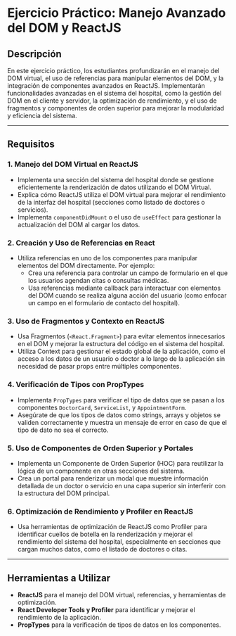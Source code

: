 # Ejercicio Práctico: Manejo Avanzado del DOM y ReactJS

## Descripción
En este ejercicio práctico, los estudiantes profundizarán en el manejo del DOM virtual, el uso de referencias para manipular elementos del DOM, y la integración de componentes avanzados en ReactJS. Implementarán funcionalidades avanzadas en el sistema del hospital, como la gestión del DOM en el cliente y servidor, la optimización de rendimiento, y el uso de fragmentos y componentes de orden superior para mejorar la modularidad y eficiencia del sistema.

---

## Requisitos

### 1. Manejo del DOM Virtual en ReactJS 
- Implementa una sección del sistema del hospital donde se gestione eficientemente la renderización de datos utilizando el DOM Virtual.
- Explica cómo ReactJS utiliza el DOM virtual para mejorar el rendimiento de la interfaz del hospital (secciones como listado de doctores o servicios).
- Implementa `componentDidMount` o el uso de `useEffect` para gestionar la actualización del DOM al cargar los datos.

### 2. Creación y Uso de Referencias en React 
- Utiliza referencias en uno de los componentes para manipular elementos del DOM directamente. Por ejemplo:
  - Crea una referencia para controlar un campo de formulario en el que los usuarios agendan citas o consultas médicas.
  - Usa referencias mediante callback para interactuar con elementos del DOM cuando se realiza alguna acción del usuario (como enfocar un campo en el formulario de contacto del hospital).

### 3. Uso de Fragmentos y Contexto en ReactJS 
- Usa Fragmentos (`<React.Fragment>`) para evitar elementos innecesarios en el DOM y mejorar la estructura del código en el sistema del hospital.
- Utiliza Context para gestionar el estado global de la aplicación, como el acceso a los datos de un usuario o doctor a lo largo de la aplicación sin necesidad de pasar props entre múltiples componentes.

### 4. Verificación de Tipos con PropTypes 
- Implementa `PropTypes` para verificar el tipo de datos que se pasan a los componentes `DoctorCard`, `ServiceList`, y `AppointmentForm`.
- Asegúrate de que los tipos de datos como strings, arrays y objetos se validen correctamente y muestra un mensaje de error en caso de que el tipo de dato no sea el correcto.

### 5. Uso de Componentes de Orden Superior y Portales 
- Implementa un Componente de Orden Superior (HOC) para reutilizar la lógica de un componente en otras secciones del sistema.
- Crea un portal para renderizar un modal que muestre información detallada de un doctor o servicio en una capa superior sin interferir con la estructura del DOM principal.

### 6. Optimización de Rendimiento y Profiler en ReactJS 
- Usa herramientas de optimización de ReactJS como Profiler para identificar cuellos de botella en la renderización y mejorar el rendimiento del sistema del hospital, especialmente en secciones que cargan muchos datos, como el listado de doctores o citas.

---

## Herramientas a Utilizar

- **ReactJS** para el manejo del DOM virtual, referencias, y herramientas de optimización.
- **React Developer Tools y Profiler** para identificar y mejorar el rendimiento de la aplicación.
- **PropTypes** para la verificación de tipos de datos en los componentes.

